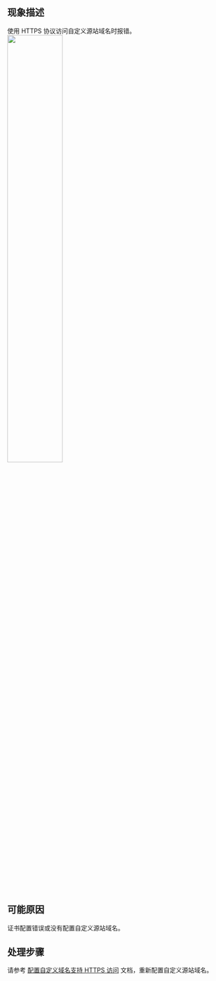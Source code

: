 ## 现象描述

使用 HTTPS 协议访问自定义源站域名时报错。
<img src="https://main.qcloudimg.com/raw/210dc87de0dc28eac8460114c642daef.png" style="width: 50%"></img>

## 可能原因

证书配置错误或没有配置自定义源站域名。

## 处理步骤

请参考 [配置自定义域名支持 HTTPS 访问](https://cloud.tencent.com/document/product/436/11142) 文档，重新配置自定义源站域名。

